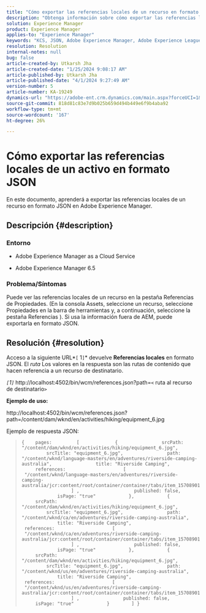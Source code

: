 ```yaml
---
title: "Cómo exportar las referencias locales de un recurso en formato JSON"
description: "Obtenga información sobre cómo exportar las referencias locales de un recurso en formato JSON en Adobe Experience Manager"
solution: Experience Manager
product: Experience Manager
applies-to: "Experience Manager"
keywords: "KCS, JSON, Adobe Experience Manager, Adobe Experience League AEM, Propiedades,"
resolution: Resolution
internal-notes: null
bug: false
article-created-by: Utkarsh Jha
article-created-date: "1/25/2024 9:08:17 AM"
article-published-by: Utkarsh Jha
article-published-date: "4/1/2024 9:27:49 AM"
version-number: 5
article-number: KA-19249
dynamics-url: "https://adobe-ent.crm.dynamics.com/main.aspx?forceUCI=1&pagetype=entityrecord&etn=knowledgearticle&id=4ccfb441-61bb-ee11-a569-6045bd006b3d"
source-git-commit: 818d81c83e7d9b025b659d494b449e6f9b4aba92
workflow-type: tm+mt
source-wordcount: '167'
ht-degree: 26%

---
```


# Cómo exportar las referencias locales de un activo en formato JSON


En este documento, aprenderá a exportar las referencias locales de un recurso en formato JSON en Adobe Experience Manager.

## Descripción {#description}


### <b>Entorno</b>

- Adobe Experience Manager as a Cloud Service


- Adobe Experience Manager 6.5


### <b>Problema/Síntomas</b>

Puede ver las referencias locales de un recurso en la pestaña Referencias de Propiedades. (En la consola Assets, seleccione un recurso, seleccione Propiedades en la barra de herramientas y, a continuación, seleccione la pestaña Referencias ). Si usa la información fuera de AEM, puede exportarla en formato JSON.


## Resolución {#resolution}


Acceso a la siguiente URL*`[` 1`]`* devuelve <b>Referencias locales</b> en formato JSON. El *ruta* Los valores en la respuesta son las rutas de contenido que hacen referencia a un recurso de destinatario.

*`[`1`]`<b>* </b>http://localhost:4502/bin/wcm/references.json?path=`<` ruta al recurso de destinatario`>`



<b>Ejemplo de uso:</b>

http://localhost:4502/bin/wcm/references.json?path=/content/dam/wknd/en/activities/hiking/equipment_6.jpg

Ejemplo de respuesta JSON:


> ```
> {    pages:         [             {                srcPath: "/content/dam/wknd/en/activities/hiking/equipment_6.jpg",                srcTitle: "equipment_6.jpg",                path: "/content/wknd/language-masters/en/adventures/riverside-camping-australia",                title: "Riverside Camping",                references:                     [                         "/content/wknd/language-masters/en/adventures/riverside-camping-australia/jcr:content/root/container/container/tabs/item_1570890147607/par0/image/fileReference"                    ] ,                    published: false,                    isPage: "true"            },            {                srcPath: "/content/dam/wknd/en/activities/hiking/equipment_6.jpg",                srcTitle: "equipment_6.jpg",                path: "/content/wknd/ca/en/adventures/riverside-camping-australia",                title: "Riverside Camping",                references:                     [                         "/content/wknd/ca/en/adventures/riverside-camping-australia/jcr:content/root/container/container/tabs/item_1570890147607/par0/image/fileReference"                    ] ,                    published: false,                    isPage: "true"            },            {                srcPath: "/content/dam/wknd/en/activities/hiking/equipment_6.jpg",                srcTitle: "equipment_6.jpg",                path: "/content/wknd/us/en/adventures/riverside-camping-australia",                title: "Riverside Camping",                references:                     [                         "/content/wknd/us/en/adventures/riverside-camping-australia/jcr:content/root/container/container/tabs/item_1570890147607/par0/image/fileReference"                    ] ,                published: false,                isPage: "true"            }        ] }
> ```

